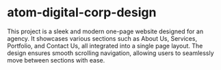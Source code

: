 # atom-digital-corp-design
This project is a sleek and modern one-page website designed for an agency. It showcases various sections such as About Us, Services, Portfolio, and Contact Us, all integrated into a single page layout. The design ensures smooth scrolling navigation, allowing users to seamlessly move between sections with ease.
